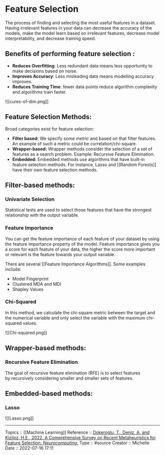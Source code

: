 # Feature Selection

The process of finding and selecting the most useful features in a dataset. Having irrelevant features in your data can decrease the accuracy of the models, make the model learn based on irrelevant features, decrease model interpretability, and decrease training speed.

## Benefits of performing feature selection :
* **Reduces Overfitting**: Less redundant data means less opportunity to make decisions based on noise.
* **Improves Accuracy**: Less misleading data means modelling accuracy improves.
* **Reduces Training Time**: fewer data points reduce algorithm complexity and algorithms train faster.

![[cures-of-dim.png]]
 
## Feature Selection Methods:
Broad categories exist for feature selection:
- **Filter based:** We specify some metric and based on that filter features. An example of such a metric could be correlation/chi-square.
- **Wrapper-based:** Wrapper methods consider the selection of a set of features as a search problem. Example: Recursive Feature Elimination.
- **Embedded:** Embedded methods use algorithms that have built-in feature selection methods. For instance, Lasso and [[Random Forests]] have their own feature selection methods.

## Filter-based methods:
### Univariate Selection
Statistical tests are used to select those features that have the strongest relationship with the output variable.

### Feature Importance
You can get the feature importance of each feature of your dataset by using the feature importance property of the model. Feature importance gives you a score for each feature of your data, the higher the score more important or relevant is the feature towards your output variable.

There are several [[Feature Importance Algorithms]]. Some examples include:
* Model Fingerprint
* Clustered MDA and MDI
* Shapley Values

### Chi-Squared
In this method, we calculate the chi-square metric between the target and the numerical variable and only select the variable with the maximum chi-squared values.

![[Chi-squared.png]]

## Wrapper-based methods:
### Recursive Feature Elimination
The goal of recursive feature elimination (RFE) is to select features by recursively considering smaller and smaller sets of features.

## Embedded-based methods:
### Lasso
![[Lasso.png]]

---
Topics :: [[Machine Learning]]
Reference ::  [Dokeroglu, T., Deniz, A. and Kiziloz, H.E., 2022. A Comprehensive Survey on Recent Metaheuristics for Feature Selection. _Neurocomputing_.](https://www.sciencedirect.com/science/article/abs/pii/S092523122200474X)
Type :: #source 
Creator :: Michelle
Date :: 2022-07-16 17:11


